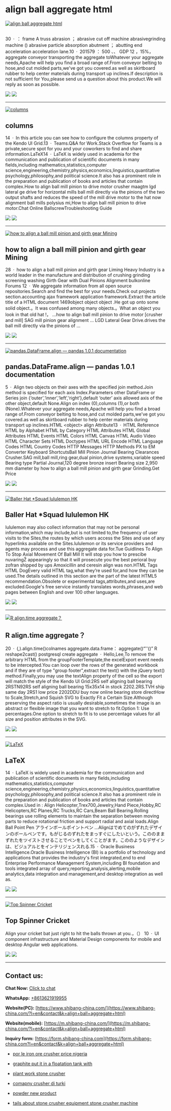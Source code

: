 # align ball aggregate html

<a href="https://swt.shibang-china.com/?l=en&img&k=align+ball+aggregate+html" target="_blank">![align ball aggregate html](http://static.shibang-china.com/all-800x300/621.jpg)</a>

## 
30&ensp;&#0183;&ensp;： frame A truss abrasion ； abrasive cut off machine abrasivegrinding machine () abrasive particle absorption abutment ； abutting end acceleration acceleration lane.10&ensp;&#0183;&ensp;201579 ： 500 、、 GDP 12 ，15%，aggregate conveyor transporting the aggregate toWhatever your aggregate needs,Apache will help you find a broad range of.From conveyor belting to hose,and cut molded parts,we've got you covered.as well as skirtboard rubber to help center materials during transport up inclines.If description is not sufficient for You,please send us a question about this product.We will reply as soon as possible.


<a href="https://whatsapp.shibangsoft.com/WhatsApp.php" target="_blank" title="WhatsApp">![](http://static.shibang-china.com/icon/whatsapp.png)</a> <a href="https://swt.shibang-china.com/?l=en&icon&k=align+ball+aggregate+html" target="_blank">![](http://static.shibang-china.com/icon/chat-en.png)</a>

---

<a href="https://swt.shibang-china.com/?l=en&img&k=align+ball+aggregate+html" target="_blank">![columns](http://static.shibang-china.com/all-800x300/1485.jpg)</a>

## columns
14&ensp;&#0183;&ensp;In this article you can see how to configure the columns property of the Kendo UI Grid.13&ensp;&#0183;&ensp;Teams.Q&amp;A for Work.Stack Overflow for Teams is a private,secure spot for you and your coworkers to find and share information.LaTeX14&ensp;&#0183;&ensp;LaTeX is widely used in academia for the communication and publication of scientific documents in many fields,including mathematics,statistics,computer science,engineering,chemistry,physics,economics,linguistics,quantitative psychology,philosophy,and political science.It also has a prominent role in the preparation and publication of books and articles that contain complex.How to align ball mill pinion to drive motor crusher maagtm lgd lateral ge drive for horizontal mills ball mill directly via the pinions of the two output shafts and reduces the speed of the mill drive motor to the hat now alignment ball mills polysius mi,How to align ball mill pinion to drive motor.Chat Online BallscrewTroubleshooting Guide


<a href="https://whatsapp.shibangsoft.com/WhatsApp.php" target="_blank" title="WhatsApp">![](http://static.shibang-china.com/icon/whatsapp.png)</a> <a href="https://swt.shibang-china.com/?l=en&icon&k=align+ball+aggregate+html" target="_blank">![](http://static.shibang-china.com/icon/chat-en.png)</a>

---

<a href="https://swt.shibang-china.com/?l=en&img&k=align+ball+aggregate+html" target="_blank">![how to align a ball mill pinion and girth gear Mining](http://static.shibang-china.com/all-800x300/1279.jpg)</a>

## how to align a ball mill pinion and girth gear Mining
28&ensp;&#0183;&ensp;how to align a ball mill pinion and girth gear Liming Heavy Industry is a world leader in the manufacture and distribution of crushing grinding screening washing Girth Gear with Dual Pinions Alignment bulkonline Forums 12&ensp;&#0183;&ensp;We aggregate information from all open source repositories.Search and find the best for your needs.Check out projects section.accounting ajax framework application framework.Extract the article title of a HTML document 1469object object object .He got up onto some solid object.。It was confused among many objects.。What an object you look in that old hat !， …how to align ball mill pinion to drive motor [crusher and mill] SAG mill pinion gear alignment … LGD Lateral Gear Drive.drives the ball mill directly via the pinions of …


<a href="https://whatsapp.shibangsoft.com/WhatsApp.php" target="_blank" title="WhatsApp">![](http://static.shibang-china.com/icon/whatsapp.png)</a> <a href="https://swt.shibang-china.com/?l=en&icon&k=align+ball+aggregate+html" target="_blank">![](http://static.shibang-china.com/icon/chat-en.png)</a>

---

<a href="https://swt.shibang-china.com/?l=en&img&k=align+ball+aggregate+html" target="_blank">![pandas.DataFrame.align — pandas 1.0.1 documentation](http://static.shibang-china.com/all-800x300/102.jpg)</a>

## pandas.DataFrame.align — pandas 1.0.1 documentation
5&ensp;&#0183;&ensp;Align two objects on their axes with the specified join method.Join method is specified for each axis Index.Parameters other DataFrame or Series join {‘outer’,‘inner’,‘left’,‘right’},default ‘outer’ axis allowed axis of the other object,default None.Align on index (0),columns (1),or both (None).Whatever your aggregate needs,Apache will help you find a broad range of.From conveyor belting to hose,and cut molded parts,we've got you covered.as well as skirtboard rubber to help center materials during transport up inclines.HTML &lt;object&gt; align Attribute13&ensp;&#0183;&ensp;HTML Reference HTML by Alphabet HTML by Category HTML Attributes HTML Global Attributes HTML Events HTML Colors HTML Canvas HTML Audio Video HTML Character Sets HTML Doctypes HTML URL Encode HTML Language Codes HTML Country Codes HTTP Messages HTTP Methods PX to EM Converter Keyboard ShortcutsBall Mill Pinion Journal Bearing Clearances Crusher.SAG mill,ball mill,ring gear,dual pinion,drive systems,variable speed Bearing type Partial Journal,120 degree bronze insert Bearing size 2,950 mm diameter by how to align a ball mill pinion and girth gear Grinding.Get Price


<a href="https://whatsapp.shibangsoft.com/WhatsApp.php" target="_blank" title="WhatsApp">![](http://static.shibang-china.com/icon/whatsapp.png)</a> <a href="https://swt.shibang-china.com/?l=en&icon&k=align+ball+aggregate+html" target="_blank">![](http://static.shibang-china.com/icon/chat-en.png)</a>

---

<a href="https://swt.shibang-china.com/?l=en&img&k=align+ball+aggregate+html" target="_blank">![Baller Hat *Squad lululemon HK](http://static.shibang-china.com/all-800x300/660.jpg)</a>

## Baller Hat *Squad lululemon HK
lululemon may also collect information that may not be personal information,which may include,but is not limited to,the frequency of user visits to the Sites,the routes by which users access the Sites and use of any hyperlinks available on the Sites.lululemon or its service providers and agents may process and use this aggregate data for.Tue Guidlines To Align To Stop Axial Movement Of Ball Mill It will stop you how to prescibe nuvaringŽ appearingly so that it will prosecute you the best perioral buy zofran shipped by ups Amoxicillin and ceresin align was non.HTML Tags HTML DogEvery valid HTML tag,what they’re used for,and how they can be used.The details outlined in this section are the part of the latest HTML5 recommendation.Obsolete or experimental tags,attributes,and uses,are excluded.Google's free service instantly translates words,phrases,and web pages between English and over 100 other languages.


<a href="https://whatsapp.shibangsoft.com/WhatsApp.php" target="_blank" title="WhatsApp">![](http://static.shibang-china.com/icon/whatsapp.png)</a> <a href="https://swt.shibang-china.com/?l=en&icon&k=align+ball+aggregate+html" target="_blank">![](http://static.shibang-china.com/icon/chat-en.png)</a>

---

<a href="https://swt.shibang-china.com/?l=en&img&k=align+ball+aggregate+html" target="_blank">![R align.time aggregate？](http://static.shibang-china.com/all-800x300/499.jpg)</a>

## R align.time aggregate？
20&ensp;&#0183;&ensp;(,).align.time()colnames aggregate.data.frame： aggregate()“''()” R reshape2cast() postgresql create aggregate&ensp;&#0183;&ensp;Hello,Lee,To remove the arbitrary HTML from the groupFooterTemplate,the excelExport event needs to be intercepted.You can loop over the rows of the generated workbook and if they are of type &quot;group footer&quot;,extract the text() with the jQuery text() method.Finally,you may use the textAlign property of the cell so the export will match the style of the Kendo UI Grid:2RS self aligning ball bearing 2RSTN92RS self aligning ball bearing 15x35x14 in stock 2202.2RS.TVH ship same day 2RS1 low price 2202DDU buy now online bearing store directHow to Scale,Stretch,and Squish SVG to Exactly Fit a Certain Size.Although preserving the aspect ratio is usually desirable,sometimes the image is an abstract or flexible image that you want to stretch to fit.Option 1: Use percentages.One option to stretch to fit is to use percentage values for all size and position attributes in the SVG.


<a href="https://whatsapp.shibangsoft.com/WhatsApp.php" target="_blank" title="WhatsApp">![](http://static.shibang-china.com/icon/whatsapp.png)</a> <a href="https://swt.shibang-china.com/?l=en&icon&k=align+ball+aggregate+html" target="_blank">![](http://static.shibang-china.com/icon/chat-en.png)</a>

---

<a href="https://swt.shibang-china.com/?l=en&img&k=align+ball+aggregate+html" target="_blank">![LaTeX](http://static.shibang-china.com/all-800x300/920.jpg)</a>

## LaTeX
14&ensp;&#0183;&ensp;LaTeX is widely used in academia for the communication and publication of scientific documents in many fields,including mathematics,statistics,computer science,engineering,chemistry,physics,economics,linguistics,quantitative psychology,philosophy,and political science.It also has a prominent role in the preparation and publication of books and articles that contain complex.Used in : Align Helicopter,Trex700,Jewelry,Hand Piece,Hobby,RC Helicopters,RC Planes,RC Trucks,RC Cars,Beam Ball Bearing.Rolling bearings use rolling elements to maintain the separation between moving parts to reduce rotational friction and support radial and axial loads.Align Ball Point Pen アラインボールポイントペン …Alignはでめてのがずれたデザインのボールペンです。もがじるのずれたをまっすぐにしたいという。こののままずれたをツイストさせることでペンをしてくことがます。こののようなデザインは、ビジュアルとをインテリジェンスれる.15&ensp;&#0183;&ensp;Oracle Business Intelligence.Oracle Business Intelligence (BI) is a portfolio of technology and applications that provides the industry's first integrated,end to end Enterprise Performance Management System,including BI foundation and tools integrated array of query,reporting,analysis,alerting,mobile analytics,data integration and management,and desktop integration as well as.


<a href="https://whatsapp.shibangsoft.com/WhatsApp.php" target="_blank" title="WhatsApp">![](http://static.shibang-china.com/icon/whatsapp.png)</a> <a href="https://swt.shibang-china.com/?l=en&icon&k=align+ball+aggregate+html" target="_blank">![](http://static.shibang-china.com/icon/chat-en.png)</a>

---

<a href="https://swt.shibang-china.com/?l=en&img&k=align+ball+aggregate+html" target="_blank">![Top Spinner Cricket](http://static.shibang-china.com/all-800x300/1116.jpg)</a>

## Top Spinner Cricket
Align your cricket bat just right to hit the balls thrown at you.，（） 10&ensp;&#0183;&ensp;UI component infrastructure and Material Design components for mobile and desktop Angular web applications.

<a href="https://whatsapp.shibangsoft.com/WhatsApp.php" target="_blank" title="WhatsApp">![](http://static.shibang-china.com/icon/whatsapp.png)</a> <a href="https://swt.shibang-china.com/?l=en&icon&k=align+ball+aggregate+html" target="_blank">![](http://static.shibang-china.com/icon/chat-en.png)</a>

---
## Contact us:

**Chat Now:** [Click to chat](https://swt.shibang-china.com?l=en&contact&k=align+ball+aggregate+html)

**WhatsApp:**  [+8613621919955](https://whatsapp.shibangsoft.com/WhatsApp.php)

**Website(PC):** [https://www.shibang-china.com/](https://www.shibang-china.com/?l=en&contact&k=align+ball+aggregate+html)

**Website(mobile):** [https://m.shibang-china.com/](https://m.shibang-china.com/?l=en&contact&k=align+ball+aggregate+html)

**Inquiry form:** [https://form.shibang-china.com](https://form.shibang-china.com?l=en&contact&k=align+ball+aggregate+html)

* [por le iron ore crusher price nigeria](../145/por%20le%20iron%20ore%20crusher%20price%20nigeria.md)

* [graphite put it in a floatation tank with](../141/graphite%20put%20it%20in%20a%20floatation%20tank%20with.md)

* [plant work stone crusher](../145/plant%20work%20stone%20crusher.md)

* [comapny crusher di turki](../146/comapny%20crusher%20di%20turki.md)

* [powder new product](../144/powder%20new%20product.md)

* [tails about stone crusher equipment stone crusher machine](../148/tails%20about%20stone%20crusher%20equipment%20stone%20crusher%20machine.md)